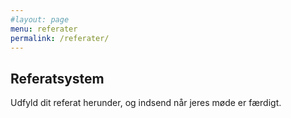 ```yaml
---
#layout: page
menu: referater
permalink: /referater/
---
```


## Referatsystem

Udfyld dit referat herunder, og indsend når jeres møde er færdigt.
